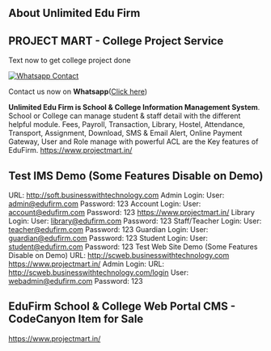 ## About Unlimited Edu Firm

## PROJECT MART - College Project Service

Text now to get college project done

[![Whatsapp Contact](https://www.google.com/url?sa=i&url=https%3A%2F%2Fwww.linkedin.com%2Fshowcase%2Fproject-mart%2F&psig=AOvVaw05MEkzkOiRsR2rPgDaCkJC&ust=1704108159150000&source=images&cd=vfe&opi=89978449&ved=0CBIQjRxqFwoTCOCpgt7HuYMDFQAAAAAdAAAAABAI)](https://api.whatsapp.com/send?phone=917676409450&text=Could%20you%20help%20me%20complete%20my%20college%20project%3F)

Contact us now on **Whatsapp**([Click here](https://api.whatsapp.com/send?phone=917676409450&text=Could%20you%20help%20me%20complete%20my%20college%20project%3F))

**Unlimited Edu Firm is School & College Information Management System**. School or College can manage student & staff detail with the different helpful module.
Fees, Payroll, Transaction, Library, Hostel, Attendance, Transport, Assignment, Download, SMS & Email Alert, Online Payment Gateway, User and Role manage with powerful ACL are the Key features of EduFirm.
https://www.projectmart.in/

## Test IMS Demo (Some Features Disable on Demo)

URL: http://soft.businesswithtechnology.com
Admin Login:
User: admin@edufirm.com
Password: 123
Account Login:
User: account@edufirm.com
Password: 123
https://www.projectmart.in/
Library Login:
User: library@edufirm.com
Password: 123
Staff/Teacher Login:
User: teacher@edufirm.com
Password: 123
Guardian Login:
User: guardian@edufirm.com
Password: 123
Student Login:
User: student@edufirm.com
Password: 123
Test Web Site Demo (Some Features Disable on Demo)
URL: http://scweb.businesswithtechnology.com
https://www.projectmart.in/
Admin Login:
URL: http://scweb.businesswithtechnology.com/login
User: webadmin@edufirm.com
Password: 123

## EduFirm School & College Web Portal CMS - CodeCanyon Item for Sale

https://www.projectmart.in/
